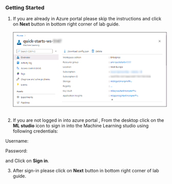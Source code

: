 ### **Getting Started**

1. If you are already in Azure portal please skip the instructions and  click on **Next** button  in bottom right corner of lab guide.</br></br>
<kbd>![](images/udacity-labguide.png)</kbd></br></br>

2. If you are not logged in into azure portal ,  From the desktop click on the **ML studio** icon  to sign in into the Machine Learning studio using following credentials:

Username:**<inject key="AzureAdUserEmail" />** 

Password:**<inject key="AzureAdUserPassword" />** 

   and Click on **Sign in**.

3. After sign-in please click on **Next** button in bottom right corner of lab guide.


